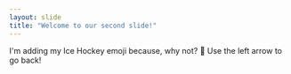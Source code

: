 ```yaml
---
layout: slide
title: "Welcome to our second slide!"
---
```

I'm adding my Ice Hockey emoji because, why not?  :ice_hockey:
Use the left arrow to go back!
